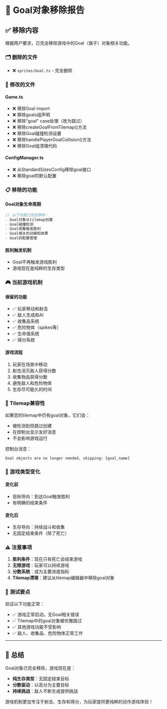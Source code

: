 # 🏁 Goal对象移除报告

## ✅ **移除内容**

根据用户要求，已完全移除游戏中的Goal（旗子）对象相关功能。

### 🗂️ **删除的文件**
- ❌ `sprites/Goal.ts` - 完全删除

### 🔧 **修改的文件**

#### **Game.ts**
- ❌ 移除Goal import
- ❌ 移除goals组声明  
- ❌ 移除"goal" case处理（改为跳过）
- ❌ 移除createGoalFromTilemap()方法
- ❌ 移除Goal碰撞检测设置
- ❌ 移除handlePlayerGoalCollision()方法
- ❌ 移除Goal组清理代码

#### **ConfigManager.ts**
- ❌ 从StandardSizesConfig移除goal接口
- ❌ 移除goal的默认配置

### 📋 **移除的功能**

#### **Goal对象生命周期**
```typescript
// 以下功能已完全移除：
- Goal对象从tilemap创建
- Goal碰撞检测
- Goal收集触发胜利
- Goal相关的动画和效果
- Goal的配置管理
```

#### **胜利触发机制**
- Goal不再触发游戏胜利
- 游戏现在是纯粹的生存类型

### 🎮 **当前游戏机制**

#### **保留的功能**
- ✅ 玩家移动和射击
- ✅ 敌人生成和AI
- ✅ 收集品系统
- ✅ 危险物体（spikes等）
- ✅ 生命值系统
- ✅ 得分系统

#### **游戏流程**
1. 玩家在场景中移动
2. 射击消灭敌人获得分数
3. 收集物品获得分数
4. 避免敌人和危险物体
5. 生存尽可能久的时间

### 🔄 **Tilemap兼容性**

如果您的tilemap中仍有goal对象，它们会：
- 被检测到但跳过创建
- 在控制台显示友好消息
- 不会影响游戏运行

控制台消息：
```
Goal objects are no longer needed, skipping: [goal_name]
```

### 🎯 **游戏类型变化**

#### **变化前**
- 目标导向：到达Goal触发胜利
- 有明确的结束条件

#### **变化后**  
- 生存导向：持续战斗和收集
- 无固定结束条件（除了死亡）

### ⚠️ **注意事项**

1. **胜利条件**：现在只有死亡会结束游戏
2. **无限游戏**：玩家可以持续游戏
3. **分数系统**：成为主要进度指标
4. **Tilemap清理**：建议从tilemap编辑器中移除goal对象

### 🧪 **测试要点**

验证以下功能正常：
- ✅ 游戏正常启动，无Goal相关错误
- ✅ Tilemap中的goal对象被优雅跳过
- ✅ 其他游戏功能不受影响
- ✅ 敌人、收集品、危险物体正常工作

---

## 🎉 **总结**

Goal对象已完全移除，游戏现在是：
- **纯生存类型**：无固定结束目标
- **分数驱动**：以高分为主要目标
- **持续挑战**：敌人不断生成提供挑战

游戏机制更加专注于射击、生存和得分，为玩家提供更纯粹的动作游戏体验！
